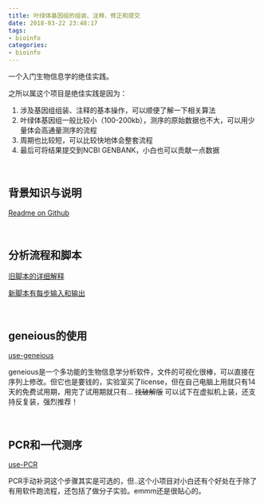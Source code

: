 ```yaml
---
title: 叶绿体基因组的组装、注释、修正和提交
date: 2018-03-22 23:48:17
tags:
- bioinfo
categories:
- bioinfo
---
```

一个入门生物信息学的绝佳实践。
<!-- more -->

之所以属这个项目是绝佳实践是因为：

1. 涉及基因组组装、注释的基本操作，可以顺便了解一下相关算法
2. 叶绿体基因组一般比较小（100-200kb），测序的原始数据也不大，可以用少量体会高通量测序的流程
3. 周期也比较短，可以比较快地体会整套流程
4. 最后可将结果提交到NCBI GENBANK，小白也可以贡献一点数据

<br>

## 背景知识与说明

[Readme on Github](https://github.com/imengyuan/Bioinfo-pipelines/tree/master/cpg-analysis)

<br>


## 分析流程和脚本

[旧脚本的详细解释](https://github.com/imengyuan/Bioinfo-pipelines/blob/master/cpg-analysis/get-chloroplast-genome.md)


[新脚本有每步输入和输出](https://github.com/imengyuan/Bioinfo-pipelines/blob/master/cpg-analysis/get-chloroplast-genome-new.md)

<br>

## geneious的使用 
[use-geneious](https://github.com/imengyuan/Bioinfo-pipelines/blob/master/cpg-analysis/use-geneious.md)

geneious是一个多功能的生物信息学分析软件，文件的可视化很棒，可以直接在序列上修改。但它也是要钱的，实验室买了license，但在自己电脑上用就只有14天的免费试用期，用完了试用期就只有...
~~找破解版~~ 可以试下在虚拟机上装，还支持反复装，强烈推荐！

<br>

## PCR和一代测序
[use-PCR](https://github.com/imengyuan/Bioinfo-pipelines/blob/master/cpg-analysis/use-PCR.md)

PCR手动补洞这个步骤其实是可选的，但..这个小项目对小白还有个好处在于除了有用软件跑流程，还包括了做分子实验。emmm还是很贴心的。












